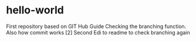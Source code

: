 # hello-world
First repository based on GIT Hub Guide
Checking the branching function. Also how commit works
[2] Second Edi to readme to check branching again
